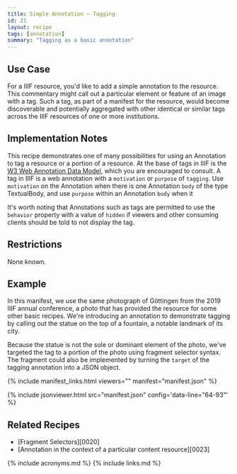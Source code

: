 ```yaml
---
title: Simple Annotation — Tagging
id: 21
layout: recipe
tags: [annotation]
summary: "Tagging as a basic annotation"
---
```


## Use Case

For a IIIF resource, you'd like to add a simple annotation to the resource. This commentary might call out a particular element or feature of an image with a tag. Such a tag, as part of a manifest for the resource, would become discoverable and potentially aggregated with other identical or similar tags across the IIIF resources of one or more institutions.

## Implementation Notes

This recipe demonstrates one of many possibilities for using an Annotation to tag a resource or a portion of a resource. At the base of tags in IIIF is the [W3 Web Annotation Data Model](http://w3.org/TR/annotation-model/), which you are encouraged to consult. A tag in IIIF is a web annotation with a `motivation` or `purpose` of `tagging`. Use `motivation` on the Annotation when there is one Annotation `body` of the type TextualBody, and use `purpose` within an Annotation `body` when it 

It's worth noting that Annotations such as tags are permitted to use the `behavior` property with a value of `hidden` if viewers and other consuming clients should be told to not display the tag.

## Restrictions

None known.

## Example

In this manifest, we use the same photograph of Göttingen from the 2019 IIIF annual conference, a photo that has provided the resource for some other basic recipes. We're introducing an annotation to demonstrate tagging by calling out the statue on the top of a fountain, a notable landmark of its city.

Because the statue is not the sole or dominant element of the photo, we've targeted the tag to a portion of the photo using fragment selector syntax. The fragment could also be implemented by turning the `target` of the tagging annotation into a JSON object.

{% include manifest_links.html viewers="" manifest="manifest.json" %}

{% include jsonviewer.html src="manifest.json" config='data-line="64-93"' %}

## Related Recipes

* [Fragment Selectors][0020]
* [Annotation in the context of a particular content resource][0023]

{% include acronyms.md %}
{% include links.md %}

